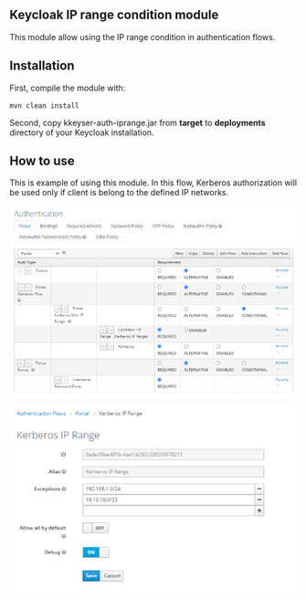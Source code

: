 
## Keycloak IP range condition module

This module allow using the IP range condition in authentication flows.

## Installation

First, compile the module with:

```
mvn clean install
```

Second, copy kkeyser-auth-iprange.jar from **target** to **deployments** directory of your Keycloak installation.

## How to use

This is example of using this module. In this flow, Kerberos authorization will be used only if client is belong to the defined IP networks.

![](images/howto-1.png)

![](images/howto-2.png)
